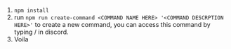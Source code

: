 1. ```npm install```
2. run ```npm run create-command <COMMAND NAME HERE> '<COMMAND DESCRPTION HERE>'``` to create a new command, you can access this command by typing / in discord.
3. Voila